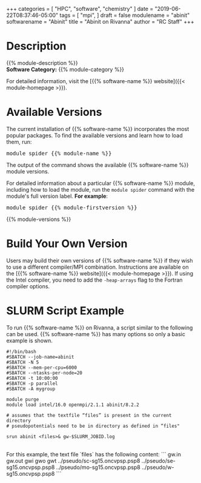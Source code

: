+++
categories = [
  "HPC",
  "software",
  "chemistry"
]
date = "2019-06-22T08:37:46-05:00"
tags = [
  "mpi",
]
draft = false
modulename = "abinit"
softwarename = "Abinit"
title = "Abinit on Rivanna"
author = "RC Staff"
+++

# Description
{{% module-description %}}
<br>
**Software Category:** {{% module-category %}}

For detailed information, visit the [{{% software-name %}} website]({{< module-homepage >}}).

# Available Versions
The current installation of {{% software-name %}} incorporates the most popular packages. To find the available versions and learn how to load them, run:
<pre>module spider {{% module-name %}}</pre>

The output of the command shows the available {{% software-name %}} module versions.

For detailed information about a particular {{% software-name %}} module, including how to load the module, run the `module spider` command with the module's full version label. __For example__:
<pre>module spider {{% module-firstversion %}}</pre>

{{% module-versions %}}

# Build Your Own Version
Users may build their own versions of {{% software-name %}} if they wish to use a different compiler/MPI combination. Instructions are available on the [{{% software-name %}} website]({{< module-homepage >}}). If using the Intel compiler, you need to add the `-heap-arrays` flag to the Fortran compiler options.

# SLURM Script Example
To run {{% software-name %}} on Rivanna, a script similar to the following can be used. {{% software-name %}} has many options so only a basic example is shown.

```
#!/bin/bash
#SBATCH --job-name=abinit
#SBATCH -N 5
#SBATCH --mem-per-cpu=6000
#SBATCH --ntasks-per-node=20
#SBATCH -t 10:00:00
#SBATCH -p parallel
#SBATCH -A mygroup

module purge
module load intel/16.0 openmpi/2.1.1 abinit/8.2.2

# assumes that the textfile “files” is present in the current directory
# pseudopotentials need to be in directory as defined in “files"

srun abinit <files>& gw-$SLURM_JOBID.log
```
<br>
For this example, the text file `files` has the following content:
```
gw.in
gw.out
gwi
gwo
gwt
../pseudo/sc-sg15.oncvpsp.psp8
../pseudo/se-sg15.oncvpsp.psp8
../pseudo/mo-sg15.oncvpsp.psp8
../pseudo/w-sg15.oncvpsp.psp8
```
